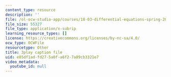 ```yaml
---
content_type: resource
description: ''
file: /ol-ocw-studio-app/courses/18-03-differential-equations-spring-2010/e85df1adfd275a0fa6f27a89cb3321e7_e3FfmXtkppM.vtt
file_size: 55327
file_type: application/x-subrip
learning_resource_types: []
license: https://creativecommons.org/licenses/by-nc-sa/4.0/
ocw_type: OCWFile
resourcetype: Other
title: 3play caption file
uid: e85df1ad-fd27-5a0f-a6f2-7a89cb3321e7
video_metadata:
  youtube_id: null
---
```

